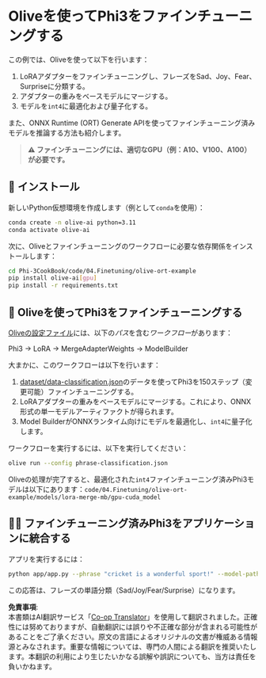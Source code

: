 <!--
CO_OP_TRANSLATOR_METADATA:
{
  "original_hash": "4164123a700fecd535d850f09506d72a",
  "translation_date": "2025-05-08T06:41:30+00:00",
  "source_file": "code/03.Finetuning/olive-ort-example/README.md",
  "language_code": "ja"
}
-->
# Oliveを使ってPhi3をファインチューニングする

この例では、Oliveを使って以下を行います：

1. LoRAアダプターをファインチューニングし、フレーズをSad、Joy、Fear、Surpriseに分類する。
1. アダプターの重みをベースモデルにマージする。
1. モデルを`int4`に最適化および量子化する。

また、ONNX Runtime (ORT) Generate APIを使ってファインチューニング済みモデルを推論する方法も紹介します。

> **⚠️ ファインチューニングには、適切なGPU（例：A10、V100、A100）が必要です。**

## 💾 インストール

新しいPython仮想環境を作成します（例として`conda`を使用）：

```bash
conda create -n olive-ai python=3.11
conda activate olive-ai
```

次に、Oliveとファインチューニングのワークフローに必要な依存関係をインストールします：

```bash
cd Phi-3CookBook/code/04.Finetuning/olive-ort-example
pip install olive-ai[gpu]
pip install -r requirements.txt
```

## 🧪 Oliveを使ってPhi3をファインチューニングする
[Oliveの設定ファイル](../../../../../code/03.Finetuning/olive-ort-example/phrase-classification.json)には、以下の*パス*を含む*ワークフロー*があります：

Phi3 -> LoRA -> MergeAdapterWeights -> ModelBuilder

大まかに、このワークフローは以下を行います：

1. [dataset/data-classification.json](../../../../../code/03.Finetuning/olive-ort-example/dataset/dataset-classification.json)のデータを使ってPhi3を150ステップ（変更可能）ファインチューニングする。
1. LoRAアダプターの重みをベースモデルにマージする。これにより、ONNX形式の単一モデルアーティファクトが得られます。
1. Model BuilderがONNXランタイム向けにモデルを最適化し、`int4`に量子化します。

ワークフローを実行するには、以下を実行してください：

```bash
olive run --config phrase-classification.json
```

Oliveの処理が完了すると、最適化された`int4`ファインチューニング済みPhi3モデルは以下にあります：`code/04.Finetuning/olive-ort-example/models/lora-merge-mb/gpu-cuda_model`

## 🧑‍💻 ファインチューニング済みPhi3をアプリケーションに統合する

アプリを実行するには：

```bash
python app/app.py --phrase "cricket is a wonderful sport!" --model-path models/lora-merge-mb/gpu-cuda_model
```

この応答は、フレーズの単語分類（Sad/Joy/Fear/Surprise）になります。

**免責事項**:  
本書類はAI翻訳サービス「[Co-op Translator](https://github.com/Azure/co-op-translator)」を使用して翻訳されました。正確性には努めておりますが、自動翻訳には誤りや不正確な部分が含まれる可能性があることをご了承ください。原文の言語によるオリジナルの文書が権威ある情報源とみなされます。重要な情報については、専門の人間による翻訳を推奨いたします。本翻訳の利用により生じたいかなる誤解や誤訳についても、当方は責任を負いかねます。